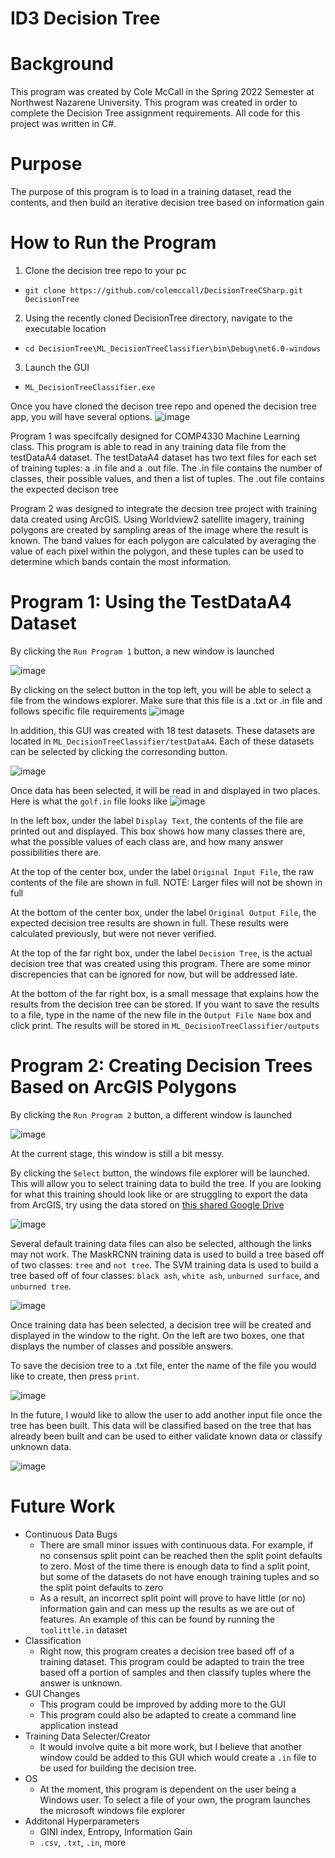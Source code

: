 # ID3 Decision Tree 

# Background
This program was created by Cole McCall in the Spring 2022 Semester at Northwest Nazarene University. This program was created in order to complete the Decision Tree assignment requirements. All code for this project was written in C#.

# Purpose
The purpose of this program is to load in a training dataset, read the contents, and then build an iterative decision tree based on information gain

# How to Run the Program
1. Clone the decision tree repo to your pc
  - `git clone https://github.com/colemccall/DecisionTreeCSharp.git DecisionTree`


2. Using the recently cloned DecisionTree directory, navigate to the executable location
  - `cd DecisionTree\ML_DecisionTreeClassifier\bin\Debug\net6.0-windows`


3. Launch the GUI
  - `ML_DecisionTreeClassifier.exe`

Once you have cloned the decison tree repo and opened the decision tree app, you will have several options.
![image](https://user-images.githubusercontent.com/94725863/163695601-27685f9c-eb09-458d-aec7-d6e4fc929d86.png)

Program 1 was specifcally designed for COMP4330 Machine Learning class. This program is able to read in any training data file from the testDataA4 dataset. The testDataA4 dataset has two text files for each set of training tuples: a .in file and a .out file. The .in file contains the number of classes, their possible values, and then a list of tuples. The .out file contains the expected decison tree

Program 2 was designed to integrate the decsion tree project with training data created using ArcGIS. Using Worldview2 satellite imagery, training polygons are created by sampling areas of the image where the result is known. The band values for each polygon are calculated by averaging the value of each pixel within the polygon, and these tuples can be used to determine which bands contain the most information.

# Program 1: Using the TestDataA4 Dataset

By clicking the `Run Program 1` button, a new window is launched

![image](https://user-images.githubusercontent.com/94725863/161444748-646fd760-2765-4b49-a34d-734ba760ae17.png)

By clicking on the select button in the top left, you will be able to select a file from the windows explorer. Make sure that this file is a .txt or .in file and follows specific file requirements
![image](https://user-images.githubusercontent.com/94725863/161444809-4ecbd9bf-b385-4171-a602-436ba11b2a17.png)

In addition, this GUI was created with 18 test datasets. These datasets are located in `ML_DecisionTreeClassifier/testDataA4`. Each of these datasets can be selected by clicking the corresonding button. 

![image](https://user-images.githubusercontent.com/94725863/161444874-bfbf8f55-f3e1-4b4f-a3bd-1260d0cc04bf.png)

Once data has been selected, it will be read in and displayed in two places. Here is what the `golf.in` file looks like 
![image](https://user-images.githubusercontent.com/94725863/161444953-03256aa7-87df-4e95-9e3b-015e744083c0.png)

In the left box, under the label `Display Text`, the contents of the file are printed out and displayed. This box shows how many classes there are, what the possible values of each class are, and how many answer possibilities there are.

At the top of the center box, under the label `Original Input File`, the raw contents of the file are shown in full. NOTE: Larger files will not be shown in full

At the bottom of the center box, under the label `Original Output File`, the expected decision tree results are shown in full. These results were calculated previously, but were not never verified.

At the top of the far right box, under the label `Decision Tree`, is the actual decision tree that was created using this program. There are some minor discrepencies that can be ignored for now, but will be addressed late.

At the bottom of the far right box, is a small message that explains how the results from the decision tree can be stored. If you want to save the results to a file, type in the name of the new file in the `Output File Name` box and click print. The results will be stored in `ML_DecisionTreeClassifier/outputs`

# Program 2: Creating Decision Trees Based on ArcGIS Polygons

By clicking the `Run Program 2` button, a different window is launched

![image](https://user-images.githubusercontent.com/94725863/163695763-80eeb458-feaf-43cd-8ed0-6c90518bd7af.png)

At the current stage, this window is still a bit messy.

By clicking the `Select` button, the windows file explorer will be launched. This will allow you to select training data to build the tree.
If you are looking for what this training should look like or are struggling to export the data from ArcGIS, try using the data stored on [this shared Google Drive](https://drive.google.com/drive/folders/165VSdZHOWSoL0JYhdSIS8qL0oo2QHZBm?usp=sharing)

![image](https://user-images.githubusercontent.com/94725863/163695857-443b6e7c-a4f7-42be-b733-44540925a7e7.png)


Several default training data files can also be selected, although the links may not work. The MaskRCNN training data is used to build a tree based off of two classes: `tree` and `not tree`. The SVM training data is used to build a tree based off of four classes: `black ash`, `white ash`, `unburned surface`, and `unburned tree`.

![image](https://user-images.githubusercontent.com/94725863/163695895-b8882079-f3c9-4cd5-a090-5f86f8bc73ef.png)


Once training data has been selected, a decision tree will be created and displayed in the window to the right. On the left are two boxes, one that displays the number of classes and possible answers. 


To save the decision tree to a .txt file, enter the name of the file you would like to create, then press `print`.

![image](https://user-images.githubusercontent.com/94725863/163695915-267d7e6e-5e1b-426a-8058-47bc13dc5225.png)


In the future, I would like to allow the user to add another input file once the tree has been built. This data will be classified based on the tree that has already been built and can be used to either validate known data or classify unknown data.

![image](https://user-images.githubusercontent.com/94725863/163695929-d3dceb53-91d7-4fa2-868c-ce342effc917.png)


# Future Work
- Continuous Data Bugs
  - There are small minor issues with continuous data. For example, if no consensus split point can be reached then the split point defaults to zero. Most of the time there is enough data to find a split point, but some of the datasets do not have enough training tuples and so the split point defaults to zero
  - As a result, an incorrect split point will prove to have little (or no) information gain and can mess up the results as we are out of features. An example of this can be found by running the `toolittle.in` dataset
- Classification
  - Right now, this program creates a decision tree based off of a training dataset. This program could be adapted to train the tree based off a portion of samples and then classify tuples where the answer is unknown.
- GUI Changes
  - This program could be improved by adding more to the GUI
  - This program could also be adapted to create a command line application instead
- Training Data Selecter/Creator
  - It would involve quite a bit more work, but I believe that another window could be added to this GUI which would create a `.in` file to be used for building the decision tree. 
- OS 
  - At the moment, this program is dependent on the user being a Windows user. To select a file of your own, the program launches the microsoft windows file explorer
- Additonal Hyperparameters
  - GINI index, Entropy, Information Gain
  - `.csv`, `.txt`, `.in`, more

